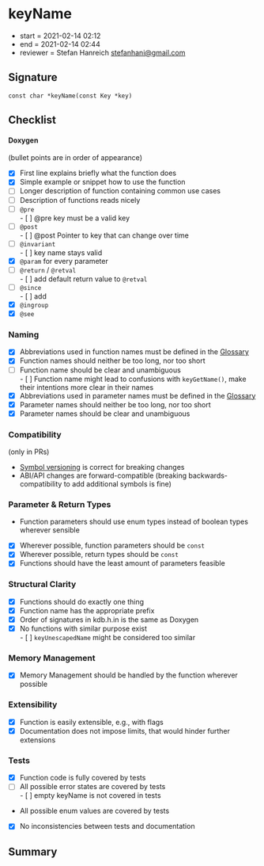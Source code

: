# keyName

- start = 2021-02-14 02:12
- end = 2021-02-14 02:44
- reviewer = Stefan Hanreich <stefanhani@gmail.com>

## Signature

`const char *keyName(const Key *key)`

## Checklist

#### Doxygen

(bullet points are in order of appearance)

- [x] First line explains briefly what the function does
- [x] Simple example or snippet how to use the function
- [ ] Longer description of function containing common use cases
- [ ] Description of functions reads nicely
- [ ] `@pre`  
       - [ ] @pre key must be a valid key
- [ ] `@post`  
       - [ ] @post Pointer to key that can change over time
- [ ] `@invariant`  
       - [ ] key name stays valid
- [x] `@param` for every parameter
- [ ] `@return` / `@retval`  
       - [ ] add default return value to `@retval`
- [ ] `@since`  
       - [ ] add
- [x] `@ingroup`
- [x] `@see`

### Naming

- [x] Abbreviations used in function names must be defined in the
      [Glossary](/doc/help/elektra-glossary.md)
- [x] Function names should neither be too long, nor too short
- [ ] Function name should be clear and unambiguous  
       - [ ] Function name might lead to confusions with `keyGetName()`, make  
       their intentions more clear in their names
- [x] Abbreviations used in parameter names must be defined in the
      [Glossary](/doc/help/elektra-glossary.md)
- [x] Parameter names should neither be too long, nor too short
- [x] Parameter names should be clear and unambiguous

### Compatibility

(only in PRs)

- [Symbol versioning](/doc/dev/symbol-versioning.md)
  is correct for breaking changes
- ABI/API changes are forward-compatible (breaking backwards-compatibility
  to add additional symbols is fine)

### Parameter & Return Types

- Function parameters should use enum types instead of boolean types
  wherever sensible
- [x] Wherever possible, function parameters should be `const`
- [x] Wherever possible, return types should be `const`
- [x] Functions should have the least amount of parameters feasible

### Structural Clarity

- [x] Functions should do exactly one thing
- [x] Function name has the appropriate prefix
- [x] Order of signatures in kdb.h.in is the same as Doxygen
- [x] No functions with similar purpose exist  
       - [ ] `keyUnescapedName` might be considered too similar

### Memory Management

- [x] Memory Management should be handled by the function wherever possible

### Extensibility

- [x] Function is easily extensible, e.g., with flags
- [x] Documentation does not impose limits, that would hinder further extensions

### Tests

- [x] Function code is fully covered by tests
- [ ] All possible error states are covered by tests  
       - [ ] empty keyName is not covered in tests
- All possible enum values are covered by tests
- [x] No inconsistencies between tests and documentation

## Summary
